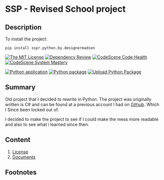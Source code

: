 # SSP - Revised School project
## Description
To install the project:

    pip install sspr.python.by.designermadsen


[![The MIT License][license-image]][license-url]
[![Dependency Review][workflow-dependency-image]][workflow-dependency-url]
[![CodeScene Code Health][codescene-health-image]][codescene-health-url]
[![CodeScene System Mastery][codescene-mastery-image]][codescene-mastery-url]

[![Python application][workflow-python-image]][workflow-python-test-url] 
[![Python package][workflow-python-matrices-image]][workflow-python-test-matrices-url]
[![Upload Python Package][workflow-python-publish-image]][workflow-python-publish-url]



[license-image]: https://img.shields.io/badge/License-MIT-yellow.svg
[license-url]: https://opensource.org/licenses/MIT

[workflow-dependency-image]: https://github.com/KentVejrupMadsen/specialised-study-project.revised.python/actions/workflows/rependencies.yml/badge.svg
[workflow-dependency-url]: https://github.com/KentVejrupMadsen/specialised-study-project.revised.python/actions/workflows/rependencies.yml

[workflow-python-publish-image]: https://github.com/KentVejrupMadsen/specialised-study-project.revised.python/actions/workflows/publish.yml/badge.svg
[workflow-python-publish-url]: https://github.com/KentVejrupMadsen/specialised-study-project.revised.python/actions/workflows/publish.yml

[workflow-python-matrices-image]: https://github.com/KentVejrupMadsen/specialised-study-project.revised.python/actions/workflows/python-matrice.yml/badge.svg
[workflow-python-test-matrices-url]: https://github.com/KentVejrupMadsen/specialised-study-project.revised.python/actions/workflows/python-matrice.yml

[workflow-python-image]: https://github.com/KentVejrupMadsen/specialised-study-project.revised.python/actions/workflows/python.yml/badge.svg
[workflow-python-test-url]: https://github.com/KentVejrupMadsen/specialised-study-project.revised.python/actions/workflows/python.yml

[codescene-health-image]: https://codescene.io/projects/27478/status-badges/code-health
[codescene-health-url]: https://codescene.io/projects/27478

[codescene-mastery-image]: https://codescene.io/projects/27478/status-badges/system-mastery
[codescene-mastery-url]: https://codescene.io/projects/27478

## Summary
Old project that I decided to rewrite in Python. 
The project was originally written is C# and can be found at a previous account I had on 
[Github](https://github.com/KentMadsen/Rybners-SpecialisedStudyProject). 
Which I Since been locked out of.

I decided to make the project to see if I could make the mess more readable 
and also to see what i learned since then.



## Content
1. [License](License.md)
2. [Documents](docs/readme.md)

## Footnotes

